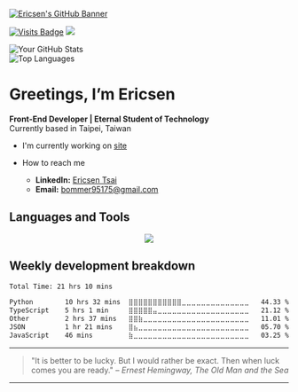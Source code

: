 [![Ericsen's GitHub Banner](https://site.erichandsen.dev/images/og.png)](https://site.erichandsen.dev)

[![Visits Badge](https://komarev.com/ghpvc/?username=ericsen-tsai&label=Profile%20views&color=red&style=for-the-badge)](https://site.erichandsen.dev)
[![](https://wakatime.com/badge/user/265f9e20-668b-4b2a-b7cf-578293464dae.svg?style=for-the-badge)](https://wakatime.com/@ericsentsai3)

![Your GitHub Stats](https://github-readme-stats.vercel.app/api?username=ericsen-tsai&show_icons=true&theme=radical)  
![Top Languages](https://github-readme-stats.vercel.app/api/top-langs/?username=ericsen-tsai&layout=compact&theme=radical)

# **Greetings, I’m Ericsen**

**Front-End Developer | Eternal Student of Technology**  
Currently based in Taipei, Taiwan

- I'm currently working on [site](https://github.com/ericsen-tsai/site)

- How to reach me
  - **LinkedIn:** [Ericsen Tsai](https://www.linkedin.com/in/ericsen-tsai-a00948236/)
  - **Email:** [bommer95175@gmail.com](mailto:bommer95175@gmail.com)

## Languages and Tools

<p align="center">
<img src="https://skillicons.dev/icons?i=html,css,js,ts,nextjs,react,figma,git,jest,nodejs,postgres,postman,py,tailwind,vscode,visualstudio,vercel,vite,supabase,styledcomponents,sass,regex,prisma,powershell,firebase,express,emotion,electron,bun,docker,npm,pnpm,vitest"/>
</p>

## Weekly development breakdown

<!--START_SECTION:waka-->

```txt
Total Time: 21 hrs 10 mins

Python        10 hrs 32 mins  ⣿⣿⣿⣿⣿⣿⣿⣿⣿⣿⣿⣀⣀⣀⣀⣀⣀⣀⣀⣀⣀⣀⣀⣀⣀   44.33 %
TypeScript    5 hrs 1 min     ⣿⣿⣿⣿⣿⣤⣀⣀⣀⣀⣀⣀⣀⣀⣀⣀⣀⣀⣀⣀⣀⣀⣀⣀⣀   21.12 %
Other         2 hrs 37 mins   ⣿⣿⣷⣀⣀⣀⣀⣀⣀⣀⣀⣀⣀⣀⣀⣀⣀⣀⣀⣀⣀⣀⣀⣀⣀   11.01 %
JSON          1 hr 21 mins    ⣿⣦⣀⣀⣀⣀⣀⣀⣀⣀⣀⣀⣀⣀⣀⣀⣀⣀⣀⣀⣀⣀⣀⣀⣀   05.70 %
JavaScript    46 mins         ⣷⣀⣀⣀⣀⣀⣀⣀⣀⣀⣀⣀⣀⣀⣀⣀⣀⣀⣀⣀⣀⣀⣀⣀⣀   03.25 %
```

<!--END_SECTION:waka-->

---

> "It is better to be lucky. But I would rather be exact. Then when luck comes you are ready." – _Ernest Hemingway, The Old Man and the Sea_

---
